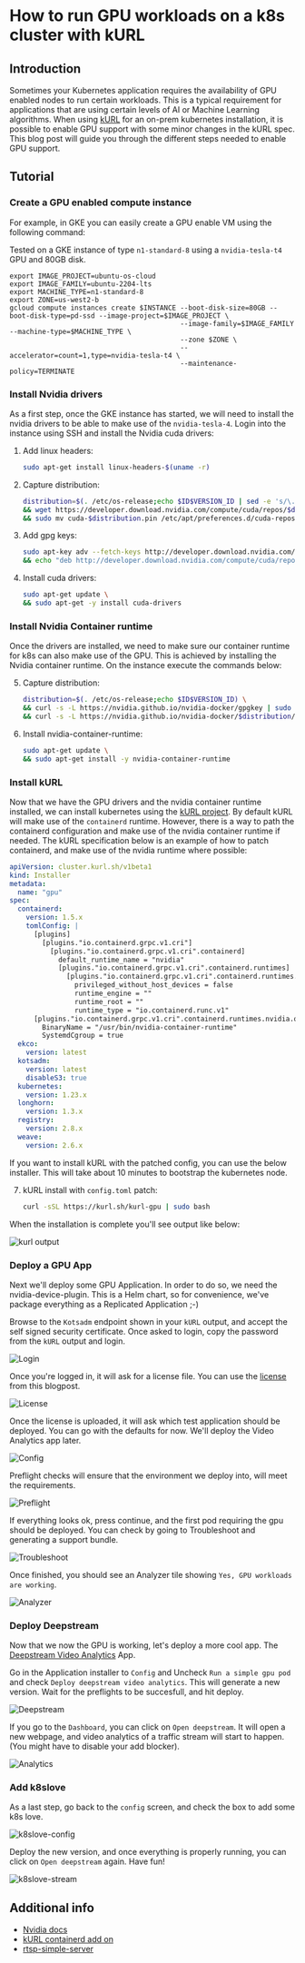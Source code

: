 # How to run GPU workloads on a k8s cluster with kURL

## Introduction
Sometimes your Kubernetes application requires the availability of GPU enabled nodes to run certain workloads.
This is a typical requirement for applications that are using certain levels of AI or Machine Learning algorithms.
When using [kURL](https://kurl.sh) for an on-prem kubernetes installation, it is possible to enable GPU support with some minor changes in the kURL spec.
This blog post will guide you through the different steps needed to enable GPU support.

## Tutorial

### Create a GPU enabled compute instance

For example, in GKE you can easily create a GPU enable VM using the following command:

Tested on a GKE instance of type `n1-standard-8` using a `nvidia-tesla-t4` GPU and 80GB disk.

```
export IMAGE_PROJECT=ubuntu-os-cloud
export IMAGE_FAMILY=ubuntu-2204-lts
export MACHINE_TYPE=n1-standard-8
export ZONE=us-west2-b
gcloud compute instances create $INSTANCE --boot-disk-size=80GB --boot-disk-type=pd-ssd --image-project=$IMAGE_PROJECT \
                                          --image-family=$IMAGE_FAMILY --machine-type=$MACHINE_TYPE \
                                          --zone $ZONE \
                                          --accelerator=count=1,type=nvidia-tesla-t4 \
                                          --maintenance-policy=TERMINATE
```

### Install Nvidia drivers

As a first step, once the GKE instance has started, we will need to install the nvidia drivers to be able to make use of the `nvidia-tesla-4`. Login into the instance using SSH and install the Nvidia cuda drivers:

1. Add linux headers: 
   ```bash
   sudo apt-get install linux-headers-$(uname -r)
   ```
2. Capture distribution: 
   ```bash
   distribution=$(. /etc/os-release;echo $ID$VERSION_ID | sed -e 's/\.//g') \
   && wget https://developer.download.nvidia.com/compute/cuda/repos/$distribution/x86_64/cuda-$distribution.pin \
   && sudo mv cuda-$distribution.pin /etc/apt/preferences.d/cuda-repository-pin-600
   ```
3. Add gpg keys: 
   ```bash
   sudo apt-key adv --fetch-keys http://developer.download.nvidia.com/compute/cuda/repos/$distribution/x86_64/3bf863cc.pub  \
   && echo "deb http://developer.download.nvidia.com/compute/cuda/repos/$distribution/x86_64 /" | sudo tee /etc/apt/sources.list.d/cuda.list
   ```
4. Install cuda drivers: 
   ```bash
   sudo apt-get update \
   && sudo apt-get -y install cuda-drivers
   ```

### Install Nvidia Container runtime

Once the drivers are installed, we need to make sure our container runtime for k8s can also make use of the GPU. This is achieved by installing the Nvidia container runtime. On the instance execute the commands below:

5. Capture distribution: 
   ```bash
   distribution=$(. /etc/os-release;echo $ID$VERSION_ID) \
   && curl -s -L https://nvidia.github.io/nvidia-docker/gpgkey | sudo apt-key add - \
   && curl -s -L https://nvidia.github.io/nvidia-docker/$distribution/nvidia-docker.list | sudo tee /etc/apt/sources.list.d/nvidia-docker.list
   ```
6. Install nvidia-container-runtime: 
   ```bash
   sudo apt-get update \
   && sudo apt-get install -y nvidia-container-runtime
   ```

### Install kURL

Now that we have the GPU drivers and the nvidia container runtime installed, we can install kubernetes using the [kURL project](https://kurl.sh). By default kURL will make use of the `containerd` runtime. However, there is a way to path the containerd configuration and make use of the nvidia container runtime if needed. 
The kURL specification below is an example of how to patch containerd, and make use of the nvidia runtime where possible:

  ```yaml
  apiVersion: cluster.kurl.sh/v1beta1
  kind: Installer
  metadata:
    name: "gpu"
  spec:
    containerd:
      version: 1.5.x
      tomlConfig: |
        [plugins]
          [plugins."io.containerd.grpc.v1.cri"]
            [plugins."io.containerd.grpc.v1.cri".containerd]
              default_runtime_name = "nvidia"
              [plugins."io.containerd.grpc.v1.cri".containerd.runtimes]
                [plugins."io.containerd.grpc.v1.cri".containerd.runtimes.nvidia]
                  privileged_without_host_devices = false
                  runtime_engine = ""
                  runtime_root = ""
                  runtime_type = "io.containerd.runc.v1"
        [plugins."io.containerd.grpc.v1.cri".containerd.runtimes.nvidia.options]
          BinaryName = "/usr/bin/nvidia-container-runtime"
          SystemdCgroup = true
    ekco:
      version: latest
    kotsadm:
      version: latest
      disableS3: true
    kubernetes:
      version: 1.23.x
    longhorn:
      version: 1.3.x
    registry:
      version: 2.8.x
    weave:
      version: 2.6.x
  ```

If you want to install kURL with the patched config, you can use the below installer. This will take about 10 minutes to bootstrap the kubernetes node.

7. kURL install with `config.toml` patch:
   ```bash
   curl -sSL https://kurl.sh/kurl-gpu | sudo bash
   ```

When the installation is complete you'll see output like below:

![kurl output](./img/kurl_output.png)

### Deploy a GPU App

Next we'll deploy some GPU Application. In order to do so, we need the nvidia-device-plugin. This is a Helm chart, so for convenience, we've package everything as a Replicated Application ;-)

Browse to the `Kotsadm` endpoint shown in your `kURL` output, and accept the self signed security certificate. Once asked to login, copy the password from the `kURL` output and login.

![Login](./img/login.png)

Once you're logged in, it will ask for a license file. You can use the [license](./gpu.yaml) from this blogpost.

![License](./img/license.png)

Once the license is uploaded, it will ask which test application should be deployed. You can go with the defaults for now. We'll deploy the Video Analytics app later.

![Config](./img/config.png)

Preflight checks will ensure that the environment we deploy into, will meet the requirements.

![Preflight](./img/preflight.png)

If everything looks ok, press continue, and the first pod requiring the gpu should be deployed. You can check by going to Troubleshoot and generating a support bundle.

![Troubleshoot](./img/troubleshoot.png)

Once finished, you should see an Analyzer tile showing `Yes, GPU workloads are working`.

![Analyzer](./img/analyzer-tile.png)

### Deploy Deepstream

Now that we now the GPU is working, let's deploy a more cool app. The [Deepstream Video Analytics](https://catalog.ngc.nvidia.com/orgs/nvidia/helm-charts/video-analytics-demo) App.

Go in the Application installer to `Config` and Uncheck `Run a simple gpu pod` and check `Deploy deepstream video analytics`. This will generate a new version. Wait for the preflights to be succesfull, and hit deploy.

![Deepstream](./img/deepstream.png)

If you go to the `Dashboard`, you can click on `Open deepstream`. It will open a new webpage, and video analytics of a traffic stream will start to happen. (You might have to disable your add blocker).

![Analytics](./img/analytics.png)

### Add k8slove

As a last step, go back to the `config` screen, and check the box to add some k8s love. 

![k8slove-config](./img/k8slove-config.png)

Deploy the new version, and once everything is properly running, you can click on `Open deepstream` again. Have fun!

![k8slove-stream](./img/k8slove-stream.png)

## Additional info

+ [Nvidia docs](https://docs.nvidia.com/datacenter/cloud-native/kubernetes/install-k8s.html#install-nvidia-container-toolkit-nvidia-docker2)
+ [kURL containerd add on](https://kurl.sh/docs/add-ons/containerd)
+ [rtsp-simple-server](https://github.com/aler9/rtsp-simple-server)
